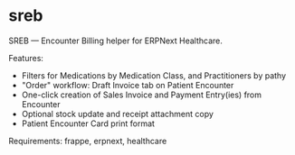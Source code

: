 # sreb
SREB — Encounter Billing helper for ERPNext Healthcare.

Features:
- Filters for Medications by Medication Class, and Practitioners by pathy
- "Order" workflow: Draft Invoice tab on Patient Encounter
- One-click creation of Sales Invoice and Payment Entry(ies) from Encounter
- Optional stock update and receipt attachment copy
- Patient Encounter Card print format

Requirements: frappe, erpnext, healthcare
